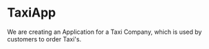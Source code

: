 # TaxiApp
We are creating an Application for a Taxi Company, which is used by customers to order Taxi's.
